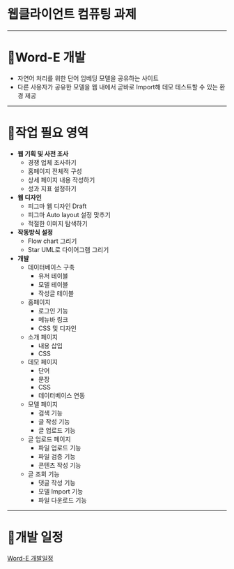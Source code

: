 # 웹클라이언트 컴퓨팅 과제

---

# 🚀Word-E 개발

- 자연어 처리를 위한 단어 임베딩 모델을 공유하는 사이트
- 다른 사용자가 공유한 모델을 웹 내에서 곧바로 Import해 데모 테스트할 수 있는 환경 제공

---

# 🥪작업 필요 영역

- **웹 기획 및 사전 조사**
    - 경쟁 업체 조사하기
    - 홈페이지 전체적 구성
    - 상세 페이지 내용 작성하기
    - 성과 지표 설정하기
- **웹 디자인**
    - 피그마 웹 디자인 Draft
    - 피그마 Auto layout 설정 맞추기
    - 적절한 이미지 탐색하기
- **작동방식 설정**
    - Flow chart 그리기
    - Star UML로 다이어그램 그리기
- **개발**
    - 데이터베이스 구축
        - 유저 테이블
        - 모델 테이블
        - 작성글 테이블
    - 홈페이지
        - 로그인 기능
        - 메뉴바 링크
        - CSS 및 디자인
    - 소개 페이지
        - 내용 삽입
        - CSS
    - 데모 페이지
        - 단어
        - 문장
        - CSS
        - 데이터베이스 연동
    - 모델 페이지
        - 검색 기능
        - 글 작성 기능
        - 글 업로드 기능
    - 글 업로드 페이지
        - 파일 업로드 기능
        - 파일 검증 기능
        - 콘텐츠 작성 기능
    - 글 조회 기능
        - 댓글 작성 기능
        - 모델 Import 기능
        - 파일 다운로드 기능

---

# 💢개발 일정

[Word-E 개발일정](https://www.notion.so/561866bfbb28409590d139bedb1ba44b)